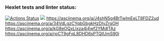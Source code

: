 ### Hexlet tests and linter status:
[![Actions Status](https://github.com/RuslanShamsutdinov/python-project-49/workflows/hexlet-check/badge.svg)](https://github.com/RuslanShamsutdinov/python-project-49/actions)
<a href="https://codeclimate.com/github/RuslanShamsutdinov/python-project-49/maintainability"><img src="https://api.codeclimate.com/v1/badges/2f9be07b495736927d3e/maintainability" /></a>
https://asciinema.org/a/J4shN5g4BrTwlmEeLT8FDZ2ud
https://asciinema.org/a/34VdLgzCYqbGbgkHzDIyZrqOH
https://asciinema.org/a/kG8eOQxLlxza4i4wf2YMdlTAz
 https://asciinema.org/a/rpCT9gFqL8DHD6sPTQtUmS90j